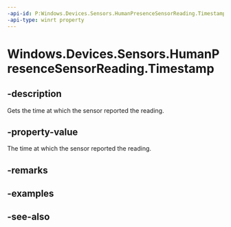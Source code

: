 ```yaml
---
-api-id: P:Windows.Devices.Sensors.HumanPresenceSensorReading.Timestamp
-api-type: winrt property
---
```


# Windows.Devices.Sensors.HumanPresenceSensorReading.Timestamp

<!--
public System.DateTimeOffset Timestamp { get; }
-->

## -description

Gets the time at which the sensor reported the reading.

## -property-value

The time at which the sensor reported the reading.

## -remarks

## -examples

## -see-also
